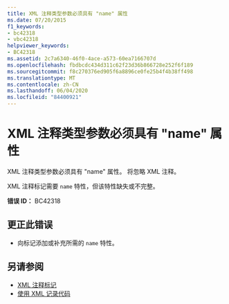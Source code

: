 ```yaml
---
title: XML 注释类型参数必须具有 "name" 属性
ms.date: 07/20/2015
f1_keywords:
- bc42318
- vbc42318
helpviewer_keywords:
- BC42318
ms.assetid: 2c7a6340-46f0-4ace-a573-60ea7166707d
ms.openlocfilehash: fbdbcdc434d311c62f23d36b866728e252f6f189
ms.sourcegitcommit: f8c270376ed905f6a8896ce0fe25b4f4b38ff498
ms.translationtype: MT
ms.contentlocale: zh-CN
ms.lasthandoff: 06/04/2020
ms.locfileid: "84400921"
---
```

# <a name="xml-comment-type-parameter-must-have-a-name-attribute"></a>XML 注释类型参数必须具有 "name" 属性
XML 注释类型参数必须具有 "name" 属性。 将忽略 XML 注释。  
  
 XML 注释标记需要 `name` 特性，但该特性缺失或不完整。  
  
 **错误 ID：** BC42318  
  
## <a name="to-correct-this-error"></a>更正此错误  
  
- 向标记添加或补充所需的 `name` 特性。  
  
## <a name="see-also"></a>另请参阅

- [XML 注释标记](../language-reference/xmldoc/index.md)
- [使用 XML 记录代码](../programming-guide/program-structure/documenting-your-code-with-xml.md)
